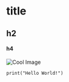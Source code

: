 # title
## h2
#### h4

![Cool Image](https://images.unsplash.com/photo-1682687218147-9806132dc697?q=80&w=1075&auto=format&fit=crop&ixlib=rb-4.0.3&ixid=M3wxMjA3fDF8MHxwaG90by1wYWdlfHx8fGVufDB8fHx8fA%3D%3D)

```
print("Hello World!")
```
